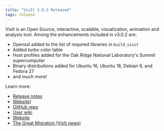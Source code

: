 ```yaml
---
title: "VisIt 3.0.2 Released"
tags: release
---
```


VisIt is an Open Source, interactive, scalable, visualization, animation and analysis tool. Among the enhancements included in v3.0.2 are:
- Openssl added to the list of required libraries in `build_visit`
- Added turbo color table
- Host profiles added for the Oak Ridge National Laboratory's Summit supercomputer
- Binary distributions added for Ubuntu 16, Ubuntu 18, Debian 9, and Fedora 27
- and much more!

Learn more:
- [Release notes](https://wci.llnl.gov/simulation/computer-codes/visit/releases/release-notes-3.0.2)
- [Website](https://visit.llnl.gov/))
- [GitHub repo](https://github.com/visit-dav)
- [User wiki](https://www.visitusers.org/index.php?title=Main_Page)
- [Website](https://wci.llnl.gov/simulation/computer-codes/visit/)
- [The Great Migration (VisIt news)](https://computing.llnl.gov/newsroom/great-migration-visit-moves-subversion-github)
